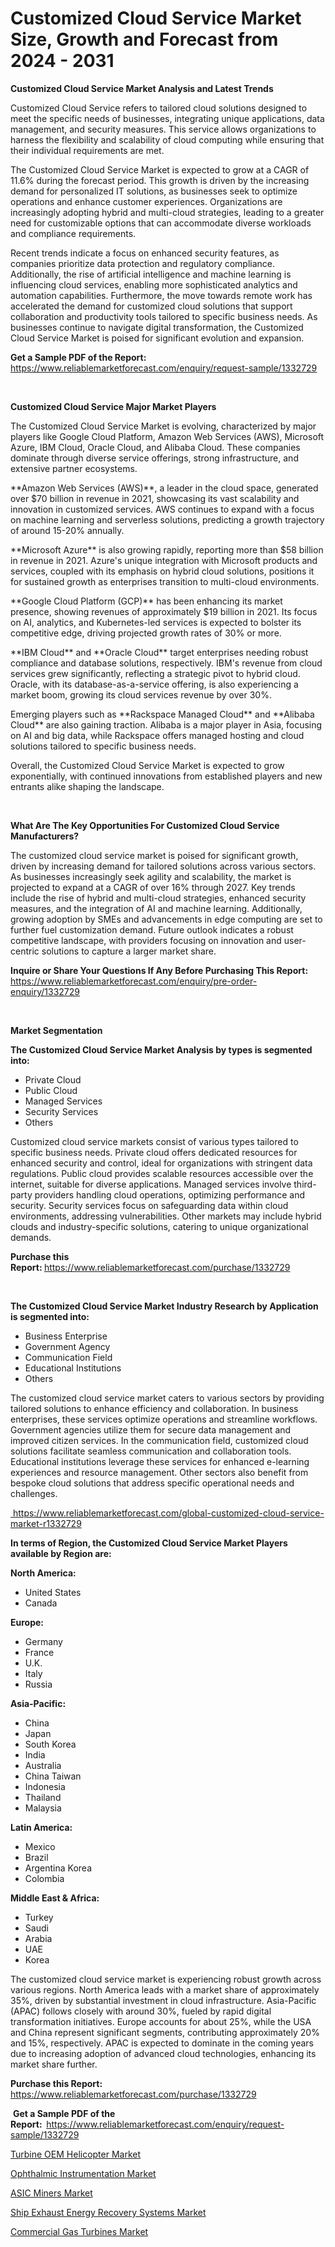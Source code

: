 <p><h1>Customized Cloud Service Market Size, Growth and Forecast from 2024 - 2031</h1></p><p><strong>Customized Cloud Service Market Analysis and Latest Trends</strong></p>
<p><p>Customized Cloud Service refers to tailored cloud solutions designed to meet the specific needs of businesses, integrating unique applications, data management, and security measures. This service allows organizations to harness the flexibility and scalability of cloud computing while ensuring that their individual requirements are met. </p><p>The Customized Cloud Service Market is expected to grow at a CAGR of 11.6% during the forecast period. This growth is driven by the increasing demand for personalized IT solutions, as businesses seek to optimize operations and enhance customer experiences. Organizations are increasingly adopting hybrid and multi-cloud strategies, leading to a greater need for customizable options that can accommodate diverse workloads and compliance requirements.</p><p>Recent trends indicate a focus on enhanced security features, as companies prioritize data protection and regulatory compliance. Additionally, the rise of artificial intelligence and machine learning is influencing cloud services, enabling more sophisticated analytics and automation capabilities. Furthermore, the move towards remote work has accelerated the demand for customized cloud solutions that support collaboration and productivity tools tailored to specific business needs. As businesses continue to navigate digital transformation, the Customized Cloud Service Market is poised for significant evolution and expansion.</p></p>
<p><strong>Get a Sample PDF of the Report:&nbsp;</strong> <a href="https://www.reliablemarketforecast.com/enquiry/request-sample/1332729?utm_campaign=1326&utm_medium=2&utm_source=Github&utm_content=ia&utm_term=12102024&utm_id=customized-cloud-service">https://www.reliablemarketforecast.com/enquiry/request-sample/1332729</a></p>
<p>&nbsp;</p>
<p><strong>Customized Cloud Service Major Market Players</strong></p>
<p><p>The Customized Cloud Service Market is evolving, characterized by major players like Google Cloud Platform, Amazon Web Services (AWS), Microsoft Azure, IBM Cloud, Oracle Cloud, and Alibaba Cloud. These companies dominate through diverse service offerings, strong infrastructure, and extensive partner ecosystems.</p><p>**Amazon Web Services (AWS)**, a leader in the cloud space, generated over $70 billion in revenue in 2021, showcasing its vast scalability and innovation in customized services. AWS continues to expand with a focus on machine learning and serverless solutions, predicting a growth trajectory of around 15-20% annually.</p><p>**Microsoft Azure** is also growing rapidly, reporting more than $58 billion in revenue in 2021. Azure's unique integration with Microsoft products and services, coupled with its emphasis on hybrid cloud solutions, positions it for sustained growth as enterprises transition to multi-cloud environments.</p><p>**Google Cloud Platform (GCP)** has been enhancing its market presence, showing revenues of approximately $19 billion in 2021. Its focus on AI, analytics, and Kubernetes-led services is expected to bolster its competitive edge, driving projected growth rates of 30% or more.</p><p>**IBM Cloud** and **Oracle Cloud** target enterprises needing robust compliance and database solutions, respectively. IBM's revenue from cloud services grew significantly, reflecting a strategic pivot to hybrid cloud. Oracle, with its database-as-a-service offering, is also experiencing a market boom, growing its cloud services revenue by over 30%.</p><p>Emerging players such as **Rackspace Managed Cloud** and **Alibaba Cloud** are also gaining traction. Alibaba is a major player in Asia, focusing on AI and big data, while Rackspace offers managed hosting and cloud solutions tailored to specific business needs.</p><p>Overall, the Customized Cloud Service Market is expected to grow exponentially, with continued innovations from established players and new entrants alike shaping the landscape.</p></p>
<p>&nbsp;</p>
<p><strong>What Are The Key Opportunities For Customized Cloud Service Manufacturers?</strong></p>
<p><p>The customized cloud service market is poised for significant growth, driven by increasing demand for tailored solutions across various sectors. As businesses increasingly seek agility and scalability, the market is projected to expand at a CAGR of over 16% through 2027. Key trends include the rise of hybrid and multi-cloud strategies, enhanced security measures, and the integration of AI and machine learning. Additionally, growing adoption by SMEs and advancements in edge computing are set to further fuel customization demand. Future outlook indicates a robust competitive landscape, with providers focusing on innovation and user-centric solutions to capture a larger market share.</p></p>
<p><strong>Inquire or Share Your Questions If Any Before Purchasing This Report:</strong> <a href="https://www.reliablemarketforecast.com/enquiry/pre-order-enquiry/1332729?utm_campaign=1326&utm_medium=2&utm_source=Github&utm_content=ia&utm_term=12102024&utm_id=customized-cloud-service">https://www.reliablemarketforecast.com/enquiry/pre-order-enquiry/1332729</a></p>
<p>&nbsp;</p>
<p><strong>Market Segmentation</strong></p>
<p><strong>The Customized Cloud Service Market Analysis by types is segmented into:</strong></p>
<p><ul><li>Private Cloud</li><li>Public Cloud</li><li>Managed Services</li><li>Security Services</li><li>Others</li></ul></p>
<p><p>Customized cloud service markets consist of various types tailored to specific business needs. Private cloud offers dedicated resources for enhanced security and control, ideal for organizations with stringent data regulations. Public cloud provides scalable resources accessible over the internet, suitable for diverse applications. Managed services involve third-party providers handling cloud operations, optimizing performance and security. Security services focus on safeguarding data within cloud environments, addressing vulnerabilities. Other markets may include hybrid clouds and industry-specific solutions, catering to unique organizational demands.</p></p>
<p><strong>Purchase this Report:&nbsp;</strong><a href="https://www.reliablemarketforecast.com/purchase/1332729?utm_campaign=1326&utm_medium=2&utm_source=Github&utm_content=ia&utm_term=12102024&utm_id=customized-cloud-service">https://www.reliablemarketforecast.com/purchase/1332729</a></p>
<p>&nbsp;</p>
<p><strong>The Customized Cloud Service Market Industry Research by Application is segmented into:</strong></p>
<p><ul><li>Business Enterprise</li><li>Government Agency</li><li>Communication Field</li><li>Educational Institutions</li><li>Others</li></ul></p>
<p><p>The customized cloud service market caters to various sectors by providing tailored solutions to enhance efficiency and collaboration. In business enterprises, these services optimize operations and streamline workflows. Government agencies utilize them for secure data management and improved citizen services. In the communication field, customized cloud solutions facilitate seamless communication and collaboration tools. Educational institutions leverage these services for enhanced e-learning experiences and resource management. Other sectors also benefit from bespoke cloud solutions that address specific operational needs and challenges.</p></p>
<p><a href="https://www.reliablemarketforecast.com/global-customized-cloud-service-market-r1332729?utm_campaign=1326&utm_medium=2&utm_source=Github&utm_content=ia&utm_term=12102024&utm_id=customized-cloud-service">&nbsp;https://www.reliablemarketforecast.com/global-customized-cloud-service-market-r1332729</a></p>
<p><strong>In terms of Region, the Customized Cloud Service Market Players available by Region are:</strong></p>
<p>
    <p> <strong> North America: </strong>
        <ul>
            <li>United States</li>
            <li>Canada</li>
        </ul>
        </p> 
    <p> <strong> Europe: </strong>
        <ul>
            <li>Germany</li>
            <li>France</li>
            <li>U.K.</li>
            <li>Italy</li>
            <li>Russia</li>
        </ul>
        </p> 
    <p> <strong> Asia-Pacific: </strong>
        <ul>
            <li>China</li>
            <li>Japan</li>
            <li>South Korea</li>
            <li>India</li>
            <li>Australia</li>
            <li>China Taiwan</li>
            <li>Indonesia</li>
            <li>Thailand</li>
            <li>Malaysia</li>
        </ul>
        </p> 
    <p> <strong> Latin America: </strong>
        <ul>
            <li>Mexico</li>
            <li>Brazil</li>
            <li>Argentina Korea</li>
            <li>Colombia</li>
        </ul>
        </p> 
    <p> <strong> Middle East & Africa: </strong>
        <ul>
            <li>Turkey</li>
            <li>Saudi</li>
            <li>Arabia</li>
            <li>UAE</li>
            <li>Korea</li>
        </ul>
    </p>
    </p>
<p><p>The customized cloud service market is experiencing robust growth across various regions. North America leads with a market share of approximately 35%, driven by substantial investment in cloud infrastructure. Asia-Pacific (APAC) follows closely with around 30%, fueled by rapid digital transformation initiatives. Europe accounts for about 25%, while the USA and China represent significant segments, contributing approximately 20% and 15%, respectively. APAC is expected to dominate in the coming years due to increasing adoption of advanced cloud technologies, enhancing its market share further.</p></p>
<p><strong>Purchase this Report: </strong><a href="https://www.reliablemarketforecast.com/purchase/1332729?utm_campaign=1326&utm_medium=2&utm_source=Github&utm_content=ia&utm_term=12102024&utm_id=customized-cloud-service">https://www.reliablemarketforecast.com/purchase/1332729</a></p>
<p>&nbsp;<strong>Get a Sample PDF of the Report:&nbsp;&nbsp;</strong><a href="https://www.reliablemarketforecast.com/enquiry/request-sample/1332729?utm_campaign=1326&utm_medium=2&utm_source=Github&utm_content=ia&utm_term=12102024&utm_id=customized-cloud-service">https://www.reliablemarketforecast.com/enquiry/request-sample/1332729</a></p>
<p><strong></strong></p>
<p><p><a href="https://www.linkedin.com/pulse/turbine-oem-helicopter-market-research-report-exploring-size-4ymoe?utm_campaign=1326&utm_medium=2&utm_source=Github&utm_content=ia&utm_term=12102024&utm_id=customized-cloud-service">Turbine OEM Helicopter Market</a></p><p><a href="https://github.com/nathandecarvalho/Market-Research-Report-List-5/blob/main/ophthalmic-instrumentation-market.md?utm_campaign=1326&utm_medium=2&utm_source=Github&utm_content=ia&utm_term=12102024&utm_id=customized-cloud-service">Ophthalmic Instrumentation Market</a></p><p><a href="https://github.com/julyju69/Market-Research-Report-List-5/blob/main/asic-miners-market.md?utm_campaign=1326&utm_medium=2&utm_source=Github&utm_content=ia&utm_term=12102024&utm_id=customized-cloud-service">ASIC Miners Market</a></p><p><a href="https://www.linkedin.com/pulse/growth-drivers-ship-exhaust-energy-recovery-systems-market-comprehensive-zzagc?utm_campaign=1326&utm_medium=2&utm_source=Github&utm_content=ia&utm_term=12102024&utm_id=customized-cloud-service">Ship Exhaust Energy Recovery Systems Market</a></p><p><a href="https://www.linkedin.com/pulse/global-commercial-gas-turbines-market-size-expected-reach-cagr-7ealf?utm_campaign=1326&utm_medium=2&utm_source=Github&utm_content=ia&utm_term=12102024&utm_id=customized-cloud-service">Commercial Gas Turbines Market</a></p></p>